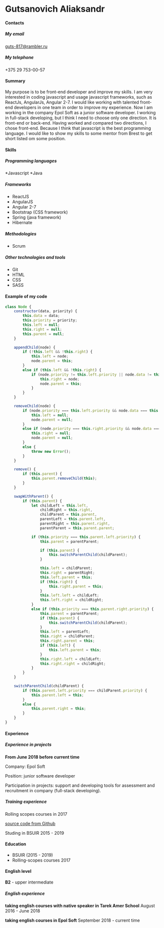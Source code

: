 # Gutsanovich Aliaksandr

#### Contacts

##### My email

guts-817@rambler.ru

##### My telephone

+375 29 753-00-57

#### Summary

My purpose is to be front-end developer and improve my skills.
I am very interested in coding javascript and usage javascript frameworks, such as ReactJs, AngularJs, Angular 2-7.
I would like working with talented front-end developers in one team in order to improve my experience.
Now I am working in the company Epol Soft as a junior software developer.
I working in full-stack developing, but I think I need to choose only one direction. It is front-end or back-end.
Having worked and compared two directions, I chose front-end. Because I think that javascript is the best programming language.
I would like to show my skills to some mentor from Brest to get short listed om some position.

#### Skills

##### Programming languages

*Javascript
*Java

##### Frameworks

* ReactJS
* AngularJS
* Angular 2-7
* Bootstrap (CSS framework)
* Spring (java framework)
* Hibernate

##### Methodologies

* Scrum

##### Other technologies and tools

* Git
* HTML
* CSS
* SASS

#### Example of my code

```javascript
class Node {
    constructor(data, priority) {
        this.data = data;
        this.priority = priority;
        this.left = null;
        this.right = null;
        this.parent = null;
    }

    appendChild(node) {
        if (!this.left && !this.right) {
            this.left = node;
            node.parent = this;
        }
        else if (this.left && !this.right) {
            if (node.priority != this.left.priority || node.data != this.left.data) {
                this.right = node;
                node.parent = this;
            }
        }
    }

    removeChild(node) {
        if (node.priority === this.left.priority && node.data === this.left.data) {
            this.left = null;
            node.parent = null;
        }
        else if (node.priority === this.right.priority && node.data === this.right.data) {
            this.right = null;
            node.parent = null;
        }
        else {
            throw new Error();
        }
    }

    remove() {
    	if (this.parent) {
    		this.parent.removeChild(this);
		}
    }

    swapWithParent() {
    	if (this.parent) {
            let childLeft = this.left,
                childRight = this.right,
                childParent = this.parent,
                parentLeft = this.parent.left,
                parentRight = this.parent.right,
                parentParent = this.parent.parent;

            if (this.priority === this.parent.left.priority) {
            	this.parent = parentParent;

            	if (this.parent) {
                    this.switchParentChild(childParent);
				}

            	this.left = childParent;
            	this.right = parentRight;
            	this.left.parent = this;
            	if (this.right) {
                    this.right.parent = this;
				}
            	this.left.left = childLeft;
            	this.left.right = childRight;
			}
            else if (this.priority === this.parent.right.priority) {
            	this.parent = parentParent;
            	if (this.parent) {
                    this.switchParentChild(childParent);
				}
            	this.left = parentLeft;
            	this.right = childParent;
            	this.right.parent = this;
            	if (this.left) {
                    this.left.parent = this;
                }
            	this.right.left = childLeft;
            	this.right.right = childRight;
			}
        }
    }

    switchParentChild(childParent) {
        if (this.parent.left.priority === childParent.priority) {
            this.parent.left = this;
        }
        else {
            this.parent.right = this;
        }
	}
}
```

#### Experience

##### Experience in projects

**From June 2018 before current time**

Company: Epol Soft

Position: junior software developer

Participation in projects: support and developing tools for assessment and recruitment in company (full-stack developing).

##### Training experience

Rolling scopes courses in 2017

[source code from Github](https://github.com/Sanderas/react-redux)

Studing in BSUIR 2015 - 2019


#### Education

* BSUIR (2015 - 2019)
* Rolling-scopes courses 2017

#### English level

**B2** - upper intermediate

##### English experience

**taking english courses with native speaker in Tarek Amer School**
August 2016 - June 2018

**taking english courses in Epol Soft**
September 2018 - current time